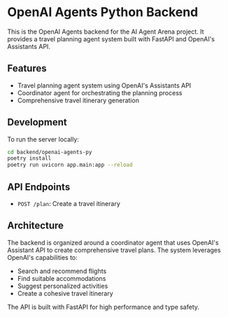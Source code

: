 # OpenAI Agents Python Backend

This is the OpenAI Agents backend for the AI Agent Arena project. It provides a travel planning agent system built with FastAPI and OpenAI's Assistants API.

## Features

- Travel planning agent system using OpenAI's Assistants API
- Coordinator agent for orchestrating the planning process
- Comprehensive travel itinerary generation

## Development

To run the server locally:

```bash
cd backend/openai-agents-py
poetry install
poetry run uvicorn app.main:app --reload
```

## API Endpoints

- `POST /plan`: Create a travel itinerary

## Architecture

The backend is organized around a coordinator agent that uses OpenAI's Assistant API to create comprehensive travel plans. The system leverages OpenAI's capabilities to:

- Search and recommend flights
- Find suitable accommodations
- Suggest personalized activities
- Create a cohesive travel itinerary

The API is built with FastAPI for high performance and type safety.
